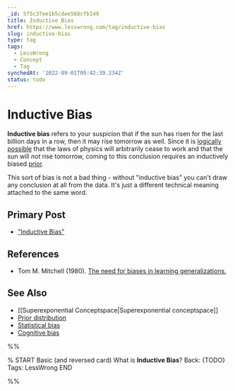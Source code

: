 ```yaml
---
_id: 5f5c37ee1b5cdee568cfb149
title: Inductive Bias
href: https://www.lesswrong.com/tag/inductive-bias
slug: inductive-bias
type: tag
tags:
  - LessWrong
  - Concept
  - Tag
synchedAt: '2022-09-01T09:42:39.234Z'
status: todo
---
```


# Inductive Bias

**Inductive bias** refers to your suspicion that if the sun has risen for the last billion days in a row, then it may rise tomorrow as well. Since it is [logically possible](https://wiki.lesswrong.com/wiki/logically_possible) that the laws of physics will arbitrarily cease to work and that the sun will *not* rise tomorrow, coming to this conclusion requires an inductively biased [prior](https://wiki.lesswrong.com/wiki/prior).

This sort of bias is not a bad thing - without "inductive bias" you can't draw any conclusion at all from the data. It's just a different technical meaning attached to the same word.

## Primary Post

- ["Inductive Bias"](http://lesswrong.com/lw/hg/inductive_bias/)

## References

- Tom M. Mitchell (1980). [The need for biases in learning generalizations.](http://citeseerx.ist.psu.edu/viewdoc/summary?doi=10.1.1.120.4179)

## See Also

- [[Superexponential Conceptspace|Superexponential conceptspace]]
- [Prior distribution](https://wiki.lesswrong.com/wiki/Prior_distribution)
- [Statistical bias](https://www.lesswrong.com/tag/statistical-bias)
- [Cognitive bias](https://wiki.lesswrong.com/wiki/Cognitive_bias)


%%

% START
Basic (and reversed card)
What is **Inductive Bias**?
Back: {TODO}
Tags: LessWrong
END
<!--ID: 1663156997302-->


%%
	

